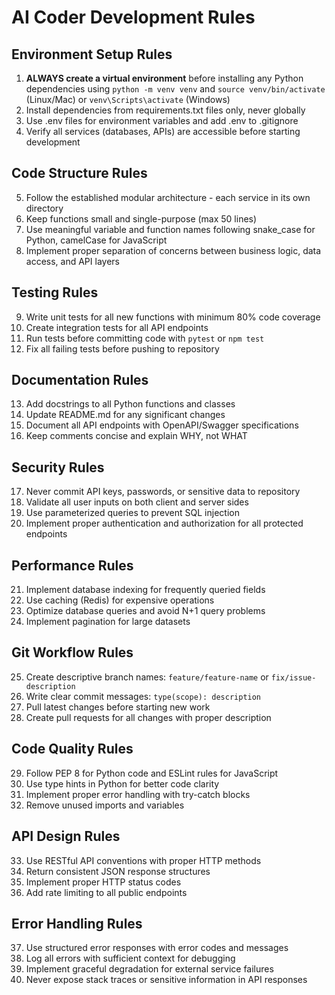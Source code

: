 

# AI Coder Development Rules

## Environment Setup Rules
1. **ALWAYS create a virtual environment** before installing any Python dependencies using `python -m venv venv` and `source venv/bin/activate` (Linux/Mac) or `venv\Scripts\activate` (Windows)
2. Install dependencies from requirements.txt files only, never globally
3. Use .env files for environment variables and add .env to .gitignore
4. Verify all services (databases, APIs) are accessible before starting development

## Code Structure Rules
5. Follow the established modular architecture - each service in its own directory
6. Keep functions small and single-purpose (max 50 lines)
7. Use meaningful variable and function names following snake_case for Python, camelCase for JavaScript
8. Implement proper separation of concerns between business logic, data access, and API layers

## Testing Rules
9. Write unit tests for all new functions with minimum 80% code coverage
10. Create integration tests for all API endpoints
11. Run tests before committing code with `pytest` or `npm test`
12. Fix all failing tests before pushing to repository

## Documentation Rules
13. Add docstrings to all Python functions and classes
14. Update README.md for any significant changes
15. Document all API endpoints with OpenAPI/Swagger specifications
16. Keep comments concise and explain WHY, not WHAT

## Security Rules
17. Never commit API keys, passwords, or sensitive data to repository
18. Validate all user inputs on both client and server sides
19. Use parameterized queries to prevent SQL injection
20. Implement proper authentication and authorization for all protected endpoints

## Performance Rules
21. Implement database indexing for frequently queried fields
22. Use caching (Redis) for expensive operations
23. Optimize database queries and avoid N+1 query problems
24. Implement pagination for large datasets

## Git Workflow Rules
25. Create descriptive branch names: `feature/feature-name` or `fix/issue-description`
26. Write clear commit messages: `type(scope): description`
27. Pull latest changes before starting new work
28. Create pull requests for all changes with proper description

## Code Quality Rules
29. Follow PEP 8 for Python code and ESLint rules for JavaScript
30. Use type hints in Python for better code clarity
31. Implement proper error handling with try-catch blocks
32. Remove unused imports and variables

## API Design Rules
33. Use RESTful API conventions with proper HTTP methods
34. Return consistent JSON response structures
35. Implement proper HTTP status codes
36. Add rate limiting to all public endpoints

## Error Handling Rules
37. Use structured error responses with error codes and messages
38. Log all errors with sufficient context for debugging
39. Implement graceful degradation for external service failures
40. Never expose stack traces or sensitive information in API responses